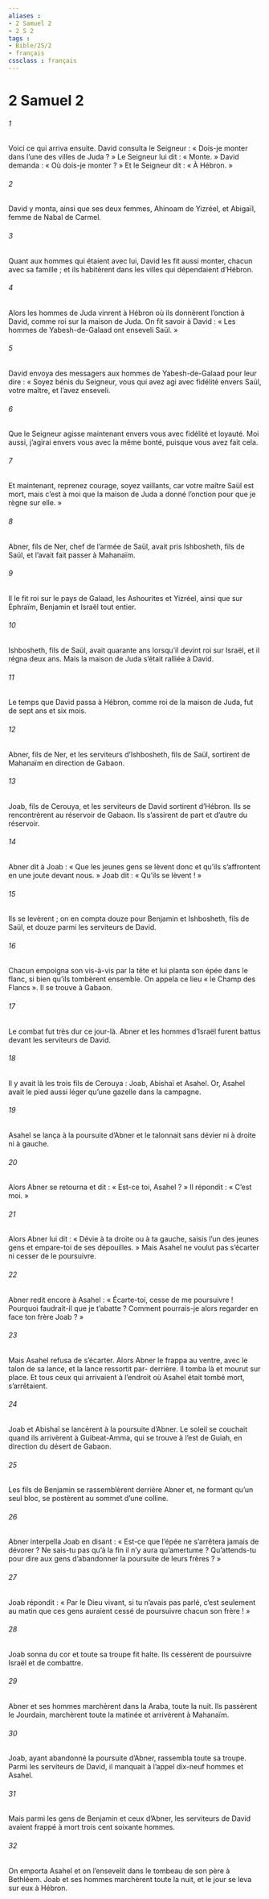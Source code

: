 ```yaml
---
aliases : 
- 2 Samuel 2
- 2 S 2
tags : 
- Bible/2S/2
- français
cssclass : français
---
```


# 2 Samuel 2

###### 1
Voici ce qui arriva ensuite. David consulta le Seigneur : « Dois-je monter dans l’une des villes de Juda ? » Le Seigneur lui dit : « Monte. » David demanda : « Où dois-je monter ? » Et le Seigneur dit : « À Hébron. »
###### 2
David y monta, ainsi que ses deux femmes, Ahinoam de Yizréel, et Abigaïl, femme de Nabal de Carmel.
###### 3
Quant aux hommes qui étaient avec lui, David les fit aussi monter, chacun avec sa famille ; et ils habitèrent dans les villes qui dépendaient d’Hébron.
###### 4
Alors les hommes de Juda vinrent à Hébron où ils donnèrent l’onction à David, comme roi sur la maison de Juda. On fit savoir à David : « Les hommes de Yabesh-de-Galaad ont enseveli Saül. »
###### 5
David envoya des messagers aux hommes de Yabesh-de-Galaad pour leur dire : « Soyez bénis du Seigneur, vous qui avez agi avec fidélité envers Saül, votre maître, et l’avez enseveli.
###### 6
Que le Seigneur agisse maintenant envers vous avec fidélité et loyauté. Moi aussi, j’agirai envers vous avec la même bonté, puisque vous avez fait cela.
###### 7
Et maintenant, reprenez courage, soyez vaillants, car votre maître Saül est mort, mais c’est à moi que la maison de Juda a donné l’onction pour que je règne sur elle. »
###### 8
Abner, fils de Ner, chef de l’armée de Saül, avait pris Ishbosheth, fils de Saül, et l’avait fait passer à Mahanaïm.
###### 9
Il le fit roi sur le pays de Galaad, les Ashourites et Yizréel, ainsi que sur Éphraïm, Benjamin et Israël tout entier.
###### 10
Ishbosheth, fils de Saül, avait quarante ans lorsqu’il devint roi sur Israël, et il régna deux ans. Mais la maison de Juda s’était ralliée à David.
###### 11
Le temps que David passa à Hébron, comme roi de la maison de Juda, fut de sept ans et six mois.
###### 12
Abner, fils de Ner, et les serviteurs d’Ishbosheth, fils de Saül, sortirent de Mahanaïm en direction de Gabaon.
###### 13
Joab, fils de Cerouya, et les serviteurs de David sortirent d’Hébron. Ils se rencontrèrent au réservoir de Gabaon. Ils s’assirent de part et d’autre du réservoir.
###### 14
Abner dit à Joab : « Que les jeunes gens se lèvent donc et qu’ils s’affrontent en une joute devant nous. » Joab dit : « Qu’ils se lèvent ! »
###### 15
Ils se levèrent ; on en compta douze pour Benjamin et Ishbosheth, fils de Saül, et douze parmi les serviteurs de David.
###### 16
Chacun empoigna son vis-à-vis par la tête et lui planta son épée dans le flanc, si bien qu’ils tombèrent ensemble. On appela ce lieu « le Champ des Flancs ». Il se trouve à Gabaon.
###### 17
Le combat fut très dur ce jour-là. Abner et les hommes d’Israël furent battus devant les serviteurs de David.
###### 18
Il y avait là les trois fils de Cerouya : Joab, Abishaï et Asahel. Or, Asahel avait le pied aussi léger qu’une gazelle dans la campagne.
###### 19
Asahel se lança à la poursuite d’Abner et le talonnait sans dévier ni à droite ni à gauche.
###### 20
Alors Abner se retourna et dit : « Est-ce toi, Asahel ? » Il répondit : « C’est moi. »
###### 21
Alors Abner lui dit : « Dévie à ta droite ou à ta gauche, saisis l’un des jeunes gens et empare-toi de ses dépouilles. » Mais Asahel ne voulut pas s’écarter ni cesser de le poursuivre.
###### 22
Abner redit encore à Asahel : « Écarte-toi, cesse de me poursuivre ! Pourquoi faudrait-il que je t’abatte ? Comment pourrais-je alors regarder en face ton frère Joab ? »
###### 23
Mais Asahel refusa de s’écarter. Alors Abner le frappa au ventre, avec le talon de sa lance, et la lance ressortit par- derrière. Il tomba là et mourut sur place. Et tous ceux qui arrivaient à l’endroit où Asahel était tombé mort, s’arrêtaient.
###### 24
Joab et Abishaï se lancèrent à la poursuite d’Abner. Le soleil se couchait quand ils arrivèrent à Guibeat-Amma, qui se trouve à l’est de Guiah, en direction du désert de Gabaon.
###### 25
Les fils de Benjamin se rassemblèrent derrière Abner et, ne formant qu’un seul bloc, se postèrent au sommet d’une colline.
###### 26
Abner interpella Joab en disant : « Est-ce que l’épée ne s’arrêtera jamais de dévorer ? Ne sais-tu pas qu’à la fin il n’y aura qu’amertume ? Qu’attends-tu pour dire aux gens d’abandonner la poursuite de leurs frères ? »
###### 27
Joab répondit : « Par le Dieu vivant, si tu n’avais pas parlé, c’est seulement au matin que ces gens auraient cessé de poursuivre chacun son frère ! »
###### 28
Joab sonna du cor et toute sa troupe fit halte. Ils cessèrent de poursuivre Israël et de combattre.
###### 29
Abner et ses hommes marchèrent dans la Araba, toute la nuit. Ils passèrent le Jourdain, marchèrent toute la matinée et arrivèrent à Mahanaïm.
###### 30
Joab, ayant abandonné la poursuite d’Abner, rassembla toute sa troupe. Parmi les serviteurs de David, il manquait à l’appel dix-neuf hommes et Asahel.
###### 31
Mais parmi les gens de Benjamin et ceux d’Abner, les serviteurs de David avaient frappé à mort trois cent soixante hommes.
###### 32
On emporta Asahel et on l’ensevelit dans le tombeau de son père à Bethléem. Joab et ses hommes marchèrent toute la nuit, et le jour se leva sur eux à Hébron.
